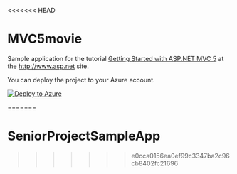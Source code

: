 <<<<<<< HEAD
# MVC5movie
Sample application for the tutorial [Getting Started with ASP.NET MVC 5](http://www.asp.net/mvc/overview/getting-started/introduction/getting-started) at the http://www.asp.net site.

You can deploy the project to your Azure account.

[![Deploy to Azure](http://azuredeploy.net/deploybutton.png)](https://azuredeploy.net/)





=======
# SeniorProjectSampleApp
>>>>>>> e0cca0156ea0ef99c3347ba2c96cb8402fc21696
